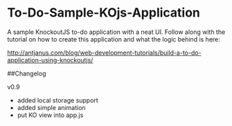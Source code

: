 To-Do-Sample-KOjs-Application
=============================

A sample KnockoutJS to-do application with a neat UI.
Follow along with the tutorial on how to create this application and what the logic behind is here:

http://antjanus.com/blog/web-development-tutorials/build-a-to-do-application-using-knockoutjs/

##Changelog

v0.9 

* added local storage support
* added simple animation
* put KO view into app.js